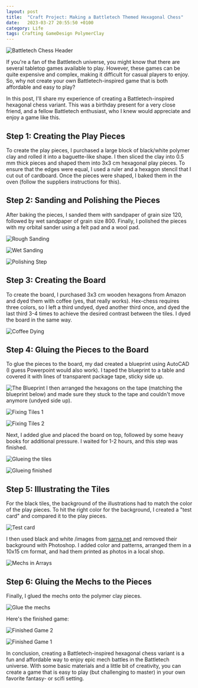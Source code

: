 ```yaml
---
layout: post
title:  "Craft Project: Making a Battletech Themed Hexagonal Chess"
date:   2023-03-27 20:55:50 +0100
category: Life
tags: Crafting GameDesign PolymerClay
---
```

![Battletech Chess Header](/images/making-a-bt-themed-hex-chess/article_header.jpg)
  
If you're a fan of the Battletech universe, you might know that there are several tabletop games available to play. However, these games can be quite expensive and complex, making it difficult for casual players to enjoy. So, why not create your own Battletech-inspired game that is both affordable and easy to play?
<!readmore>

In this post, I'll share my experience of creating a Battletech-inspired hexagonal chess variant. This was a birthday present for a very close friend, and a fellow Battletech enthusiast, who I knew would appreciate and enjoy a game like this.

## Step 1: Creating the Play Pieces

To create the play pieces, I purchased a large block of black/white polymer clay and rolled it into a baguette-like shape. I then sliced the clay into 0.5 mm thick pieces and shaped them into 3x3 cm hexagonal play pieces. To ensure that the edges were equal, I used a ruler and a hexagon stencil that I cut out of cardboard. Once the pieces were shaped, I baked them in the oven (follow the suppliers instructions for this).

## Step 2: Sanding and Polishing the Pieces

After baking the pieces, I sanded them with sandpaper of grain size 120, followed by wet sandpaper of grain size 800. Finally, I polished the pieces with my orbital sander using a felt pad and a wool pad.
  
![Rough Sanding](/images/making-a-bt-themed-hex-chess/rough_sanding.jpg)
  
![Wet Sanding](/images/making-a-bt-themed-hex-chess/wet_sanding.jpg)
  
![Polishing Step](/images/making-a-bt-themed-hex-chess/polishing.jpg)

## Step 3: Creating the Board

To create the board, I purchased 3x3 cm wooden hexagons from Amazon and dyed them with coffee (yes, that really works). Hex-chess requires three colors, so I left a third undyed, dyed another third once, and dyed the last third 3-4 times to achieve the desired contrast between the tiles. I dyed the board in the same way.
  
![Coffee Dying](/images/making-a-bt-themed-hex-chess/coffee_dying.jpg)

## Step 4: Gluing the Pieces to the Board

To glue the pieces to the board, my dad created a blueprint using AutoCAD (I guess Powerpoint would also work). I taped the blueprint to a table and covered it with lines of transparent package tape, sticky side up. 
  
![The Blueprint](/images/making-a-bt-themed-hex-chess/the_blueprint.jpg)
I then arranged the hexagons on the tape (matching the blueprint below) and made sure they stuck to the tape and couldn't move anymore (undyed side up). 
  
![Fixing Tiles 1](/images/making-a-bt-themed-hex-chess/fixing_first_tiles.jpg)
  
![Fixing Tiles 2](/images/making-a-bt-themed-hex-chess/fixing_the_tiles.jpg)
  
Next, I added glue and placed the board on top, followed by some heavy books for additional pressure. I waited for 1-2 hours, and this step was finished.
  
![Glueing the tiles](/images/making-a-bt-themed-hex-chess/glueing_the_tiles.jpg)
  
![Glueing finished](/images/making-a-bt-themed-hex-chess/glueing_finished.jpg)

## Step 5: Illustrating the Tiles

For the black tiles, the background of the illustrations had to match the color of the play pieces. To hit the right color for the background, I created a "test card" and compared it to the play pieces. 
  
![Test card](/images/making-a-bt-themed-hex-chess/test_card.jpg)
  
I then used black and white /images from [sarna.net][sarna] and removed their background with Photoshop. I added color and patterns, arranged them in a 10x15 cm format, and had them printed as photos in a local shop.
  
![Mechs in Arrays](/images/making-a-bt-themed-hex-chess/mechs_in_arrays.jpg)

## Step 6: Gluing the Mechs to the Pieces

Finally, I glued the mechs onto the polymer clay pieces.
  
![Glue the mechs](/images/making-a-bt-themed-hex-chess/glue_the_mechs.jpg)
  
Here's the finished game:
  
![Finished Game 2](/images/making-a-bt-themed-hex-chess/finished_game_close2.jpg)
  
![Finished Game 1](/images/making-a-bt-themed-hex-chess/finished_game_close1.jpg)
  
In conclusion, creating a Battletech-inspired hexagonal chess variant is a fun and affordable way to enjoy epic mech battles in the Battletech universe. With some basic materials and a little bit of creativity, you can create a game that is easy to play (but challenging to master) in your own favorite fantasy- or scifi setting.


[sarna]: (https://www.sarna.net/wiki/Main_Page)